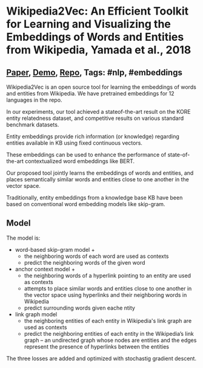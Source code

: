 # Wikipedia2Vec: An Efficient Toolkit for Learning and Visualizing the Embeddings of Words and Entities from Wikipedia, Yamada et al., 2018

## [Paper](https://arxiv.org/abs/1812.06280), [Demo](https://wikipedia2vec.github.io/demo/), [Repo](https://github.com/wikipedia2vec/wikipedia2vec/), Tags: \#nlp, \#embeddings

Wikipedia2Vec is an open source tool for learning the embeddings of words and entities from Wikipedia. We have pretrained embeddings for 12 languages in the repo.

In our experiments, our tool achieved a stateof-the-art result on the KORE entity relatedness dataset, and competitive results on various standard benchmark datasets.

Entity embeddings provide rich information (or knowledge) regarding entities available in KB using fixed continuous vectors.

These embeddings can be used to enhance the performance of state-of-the-art contextualized word embeddings like BERT.

Our proposed tool jointly learns the embeddings of words and entities, and places semantically similar words and entities close to one another in the vector space.

Traditionally, entity embeddings from a knowledge base KB have been based on conventional word embedding models like skip-gram.

## Model

The model is:

* word-based skip-gram model +
    - the neighboring words of each word are used as contexts
    - predict the neighboring words of the given word
* anchor context model +
    - the neighboring words of a hyperlink pointing to an entity are used as contexts
    - attempts to place similar words and entities close to one another in the vector space using hyperlinks and their neighboring words in Wikipedia
    - predict surrounding words given eache ntity
* link graph model
    - the neighboring entities of each entity in Wikipedia's link graph are used as contexts
    - predict the neighboring entities of each entity in the Wikipedia’s link graph – an undirected graph whose nodes are entities and the edges represent the presence of hyperlinks between the entities

The three losses are added and optimized with stochastig gradient descent.
